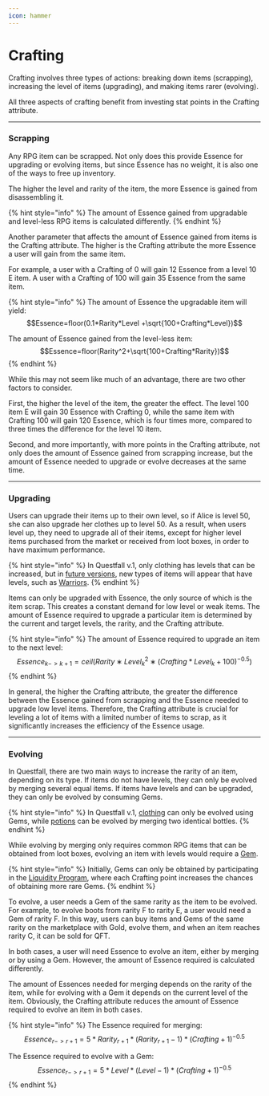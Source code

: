 ```yaml
---
icon: hammer
---
```


# Crafting

Crafting involves three types of actions: breaking down items (scrapping), increasing the level of items (upgrading), and making items rarer (evolving).&#x20;

All three aspects of crafting benefit from investing stat points in the Crafting attribute.

***

### Scrapping

Any RPG item can be scrapped. Not only does this provide Essence for upgrading or evolving items, but since Essence has no weight, it is also one of the ways to free up inventory.

The higher the level and rarity of the item, the more Essence is gained from disassembling it.

{% hint style="info" %}
The amount of Essence gained from upgradable and level-less RPG items is calculated differently.
{% endhint %}

Another parameter that affects the amount of Essence gained from items is the Crafting attribute. The higher is the Crafting attribute the more Essence a user will gain from the same item.

For example, a user with a Crafting of 0 will gain 12 Essence from a level 10 E item. A user with a Crafting of 100 will gain 35 Essence from the same item.

{% hint style="info" %}
The amount of Essence the upgradable item will yield:\
$$Essence=floor(0.1*Rarity*Level +\sqrt{100+Crafting*Level})$$

The amount of Essence gained from the level-less item:\
$$Essence=floor(Rarity^2+\sqrt{100+Crafting*Rarity})$$
{% endhint %}

While this may not seem like much of an advantage, there are two other factors to consider.&#x20;

First, the higher the level of the item, the greater the effect. The level 100 item E will gain 30 Essence with Crafting 0, while the same item with Crafting 100 will gain 120 Essence, which is four times more, compared to three times the difference for the level 10 item.

Second, and more importantly, with more points in the Crafting attribute, not only does the amount of Essence gained from scrapping increase, but the amount of Essence needed to upgrade or evolve decreases at the same time.

***

### Upgrading

Users can upgrade their items up to their own level, so if Alice is level 50, she can also upgrade her clothes up to level 50. As a result, when users level up, they need to upgrade all of their items, except for higher level items purchased from the market or received from loot boxes, in order to have maximum performance.

{% hint style="info" %}
In Questfall v.1, only clothing has levels that can be increased, but in [future versions](../../../roadmap/future-versions.md), new types of items will appear that have levels, such as [Warriors](../../../roadmap/future-versions.md#warfare).
{% endhint %}

Items can only be upgraded with Essence, the only source of which is the item scrap. This creates a constant demand for low level or weak items. The amount of Essence required to upgrade a particular item is determined by the current and target levels, the rarity, and the Crafting attribute.

{% hint style="info" %}
The amount of Essence required to upgrade an item to the next level: $$Essence_{k−>k+1}=ceil(Rarity∗Level_k^2∗(Crafting*Level_k+100)^{−0.5})$$
{% endhint %}

In general, the higher the Crafting attribute, the greater the difference between the Essence gained from scrapping and the Essence needed to upgrade low level items. Therefore, the Crafting attribute is crucial for leveling a lot of items with a limited number of items to scrap, as it significantly increases the efficiency of the Essence usage.

***

### Evolving

In Questfall, there are two main ways to increase the rarity of an item, depending on its type. If items do not have levels, they can only be evolved by merging several equal items. If items have levels and can be upgraded, they can only be evolved by consuming Gems.&#x20;

{% hint style="info" %}
In Questfall v.1, [clothing](../items.md) can only be evolved using Gems, while [potions](../rpg-items/potions.md) can be evolved by merging two identical bottles.
{% endhint %}

While evolving by merging only requires common RPG items that can be obtained from loot boxes, evolving an item with levels would require a [Gem](../rpg-items/gems.md).

{% hint style="info" %}
Initially, Gems can only be obtained by participating in the [Liquidity Program](../../../infrastructure/liquidity-providers.md), where each Crafting point increases the chances of obtaining more rare Gems.
{% endhint %}

To evolve, a user needs a Gem of the same rarity as the item to be evolved. For example, to evolve boots from rarity F to rarity E, a user would need a Gem of rarity F. In this way, users can buy items and Gems of the same rarity on the marketplace with Gold, evolve them, and when an item reaches rarity C, it can be sold for QFT.

In both cases, a user will need Essence to evolve an item, either by merging or by using a Gem. However, the amount of Essence required is calculated differently.&#x20;

The amount of Essences needed for merging depends on the rarity of the item, while for evolving with a Gem it depends on the current level of the item. Obviously, the Crafting attribute reduces the amount of Essence required to evolve an item in both cases.

{% hint style="info" %}
The Essence required for merging: \
$$Essence_{r->r+1}=5*Rarity_{r+1}*(Rarity_{r+1}-1)*(Crafting+1)^{-0.5}$$

The Essence required to evolve with a Gem:\
$$Essence_{r->r+1}=5*Level*(Level-1)*(Crafting+1)^{-0.5}$$
{% endhint %}
